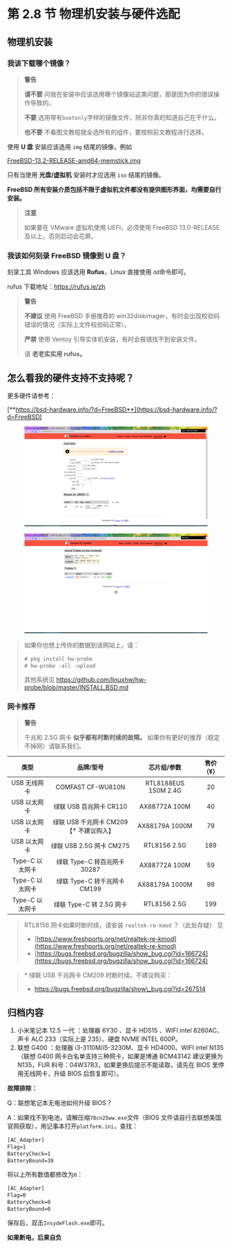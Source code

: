 # 第 2.8 节 物理机安装与硬件选配

## 物理机安装

### 我该下载哪个镜像？

> **警告**
>
> **请不要** 问我在安装中应该选用哪个镜像站这类问题，那是因为你的错误操作导致的。
>
> **不要** 选用带有`bootonly`字样的镜像文件，除非你真的知道自己在干什么。
>
> **也不要** 不看图文教程就全选所有的组件，要按照前文教程进行选择。

使用 **U 盘** 安装应该选用 `img` 结尾的镜像，例如

[FreeBSD-13.2-RELEASE-amd64-memstick.img](https://download.freebsd.org/ftp/releases/amd64/amd64/ISO-IMAGES/13.2/FreeBSD-13.2-RELEASE-amd64-memstick.img)

只有当使用 **光盘/虚拟机** 安装时才应选用 `iso` 结尾的镜像。

**FreeBSD 所有安装介质包括不限于虚拟机文件都没有提供图形界面，均需要自行安装。**

> **注意**
>
> 如果要在 VMware 虚拟机使用 UEFI，必须使用 FreeBSD 13.0-RELEASE 及以上，否则启动会花屏。

### 我该如何刻录 FreeBSD 镜像到 U 盘？

刻录工具 Windows 应该选用 **Rufus**，Linux 直接使用 `dd`命令即可。

rufus 下载地址：<https://rufus.ie/zh>

> **警告**
>
> **不建议** 使用 FreeBSD 手册推荐的 win32diskimager，有时会出现校验码错误的情况（实际上文件校验码正常）。
>
> **严禁** 使用 Ventoy 引导实体机安装，有时会报错找不到安装文件。
>
> 请 **老老实实用 rufus。**

## 怎么看我的硬件支持不支持呢？

更多硬件请参考：

[**https://bsd-hardware.info/?d=FreeBSD**](https://bsd-hardware.info/?d=FreeBSD)

<figure><img src="../.gitbook/assets/h1.png" alt=""><figcaption></figcaption></figure>

<figure><img src="../.gitbook/assets/h2.png" alt=""><figcaption></figcaption></figure>

> 如果你也想上传你的数据到该网站上，请：
>
> ```
> # pkg install hw-probe
> # hw-probe -all -upload
> ```
>
> 其他系统见 <https://github.com/linuxhw/hw-probe/blob/master/INSTALL.BSD.md>

### 网卡推荐

> **警告**
>
> 千兆和 2.5G 网卡 **似乎都有时断时续的故障。** 如果你有更好的推荐（稳定不掉网）请联系我们。

|      类型       |                品牌/型号                 |     芯片组/参数      | 售价（¥） |
| :-------------: | :--------------------------------------: | :------------------: | :-------: |
|  USB 无线网卡   |            COMFAST CF-WU810N             | RTL8188EUS 150M 2.4G |    20     |
|  USB 以太网卡   |         绿联 USB 百兆网卡 CR110          |    AX88772A 100M     |    40     |
|  USB 以太网卡   | 绿联 USB 千兆网卡 CM209【\* 不建议购入】 |    AX88179A 1000M    |    79     |
|  USB 以太网卡   |         绿联 USB 2.5G 网卡 CM275         |     RTL8156 2.5G     |    189    |
| Type-C 以太网卡 |       绿联 Type-C 转百兆网卡 30287       |    AX88772A 100M     |    59     |
| Type-C 以太网卡 |       绿联 Type-C 转千兆网卡 CM199       |    AX88179A 1000M    |    99     |
| Type-C 以太网卡 |         绿联 Type-C 转 2.5G 网卡         |     RTL8156 2.5G     |    199    |

> RTL8156 网卡如果时断时续，请安装 `realtek-re-kmod` ？（此处存疑） 见
>
> - [https://www.freshports.org/net/realtek-re-kmod](https://www.freshports.org/net/realtek-re-kmod)
> - [https://bugs.freebsd.org/bugzilla/show_bug.cgi?id=166724](https://bugs.freebsd.org/bugzilla/show_bug.cgi?id=166724)

> \* 绿联 USB 千兆网卡 CM209 时断时续。不建议购买：
>
> - https://bugs.freebsd.org/bugzilla/show\_bug.cgi?id=267514

## 归档内容

1. 小米笔记本 12.5 一代 ：处理器 6Y30 、显卡 HD515 、WIFI intel 8260AC、声卡 ALC 233（实际上是 235）、硬盘 NVME INTEL 600P。
2. 联想 G400 ：处理器 i3-3110M/i5-3230M、显卡 HD4000、WIFI intel N135（联想 G400 网卡白名单支持三种网卡，如果是博通 BCM43142 建议更换为 N135，FUR 料号：04W3783，如果更换后提示不能读取，请先在 BIOS 里停用无线网卡，升级 BIOS 后恢复即可）。

**故障排除：**

Q：联想笔记本无电池如何升级 BIOS？

A：如果找不到电池，请解压缩`78cn25ww.exe`文件（BIOS 文件请自行去联想美国官网获取），用记事本打开`platform.ini`，查找：

```
[AC_Adapter]
Flag=1
BatteryCheck=1
BatteryBound=30
```

将以上所有数值都修改为`0`：

```
[AC_Adapter]
Flag=0
BatteryCheck=0
BatteryBound=0
```

保存后，双击`InsydeFlash.exe`即可。

**如果断电，后果自负**
